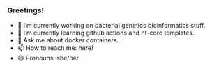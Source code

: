 ### Greetings!

- 🔭 I’m currently working on bacterial genetics bioinformatics stuff. 
- 🌱 I’m currently learning github actions and nf-core templates.
- 💬 Ask me about docker containers.
- 📫 How to reach me: here!
- 😄 Pronouns: she/her

